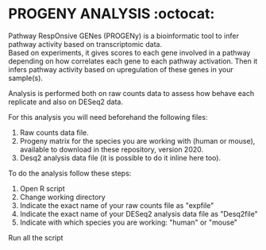 # PROGENY ANALYSIS :octocat:
Pathway RespOnsive GENes (PROGENy) is a bioinformatic tool to infer pathway activity based on transcriptomic data.  
Based on experiments, it gives scores to each gene involved in a pathway depending on how correlates each gene to each pathway activation. Then it infers pathway activity based on upregulation of these genes in your sample(s).

Analysis is performed both on raw counts data to assess how behave each replicate and also on DESeq2 data.

For this analysis you will need beforehand the following files:
  1. Raw counts data file.
  2. Progeny matrix for the species you are working with (human or mouse), available to download in these repository, version 2020.
  3. Desq2 analysis data file (it is possible to do it inline here too).
  
To do the analysis follow these steps:
  1. Open R script
  2. Change working directory
  3. Indicate the exact name of your raw counts file as "expfile"
  4. Indicate the exact name of your DESeq2 analysis data file as "Desq2file"
  5. Indicate with which species you are working: "human" or "mouse"  
 
 Run all the script
